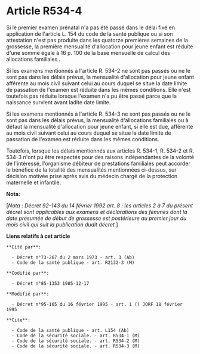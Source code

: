 # Article R534-4

Si le premier examen prénatal n'a pas été passé dans le délai fixé en application de l'article L. 154 du code de la santé
publique ou si son attestation n'est pas produite dans les quatorze premières semaines de la grossesse, la première
mensualité d'allocation pour jeune enfant est réduite d'une somme égale à 16 p. 100 de la base mensuelle de calcul des
allocations familiales     . 

Si les examens mentionnés à l'article R. 534-2 ne sont pas passés ou ne le sont pas dans les délais prévus, la mensualité
d'allocation pour jeune enfant afférente au mois civil suivant celui au cours duquel se situe la date limite de passation de
l'examen est réduite dans les mêmes conditions. Elle n'est toutefois pas réduite lorsque l'examen n'a pu être passé parce que
la naissance survient avant ladite date limite. 

Si les examens mentionnés à l'article R. 534-3 ne sont pas passés ou ne le sont pas dans les délais prévus, la mensualité
d'allocations familiales ou à défaut la mensualité d'allocation pour jeune enfant, si elle est due, afférente au mois civil
suivant celui au cours duquel se situe la date limite de passation de l'examen est réduite dans les mêmes conditions. 

Toutefois, lorsque les délais mentionnés aux articles R. 534-1, R. 534-2 et R. 534-3 n'ont pu être respectés pour des raisons
indépendantes de la volonté de l'intéressé, l'organisme débiteur de prestations familiales peut accorder le bénéfice de la
totalité des mensualités mentionnées ci-dessus, sur décision motivée prise après avis du médecin chargé de la protection
maternelle et infantile.

**Nota:**

[*Nota : Décret 92-143 du 14 février 1992 art. 8 : les articles 2 à 7 du présent décret sont applicables aux examens et
déclarations des femmes dont la date présumée de début de grossesse est postérieure au premier jour du mois civil qui suit la
publication dudit décret.*]

**Liens relatifs à cet article**

	**Cité par**:

	  - Décret n°73-267 du 2 mars 1973 - art. 3 (Ab)
	  - Code de la santé publique - art. R2132-3 (M)

	**Codifié par**:

	  - Décret n°85-1353 1985-12-17

	**Modifié par**:

	  - Décret n°95-165 du 16 février 1995 - art. 1 () JORF 18 février 1995

	**Cite**:

	  - Code de la santé publique - art. L154 (Ab)
	  - Code de la sécurité sociale. - art. R534-1 (M)
	  - Code de la sécurité sociale. - art. R534-2 (M)
	  - Code de la sécurité sociale. - art. R534-3 (M)
